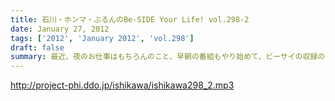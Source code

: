 ```yaml
---
title: 石川・ホンマ・ぶるんのBe-SIDE Your Life! vol.298-2
date: January 27, 2012
tags: ['2012', 'January 2012', 'vol.298']
draft: false
summary: 最近、夜のお仕事はもちろんのこと、早朝の番組もやり始めて、ビーサイの収録のときに極度の眠気に襲われているＮＡＭＡＥです。しかし、始発って乗ってみると意外と人が乗っている！もしかしたら始発の電車でこの番組を聴いている人がいるかもしれませんねぇ～～NAMAE
---
```


http://project-phi.ddo.jp/ishikawa/ishikawa298_2.mp3
